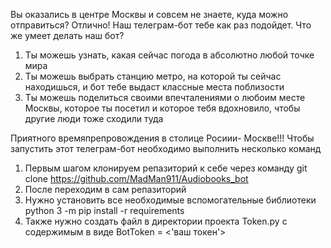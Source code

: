 Вы оказались в центре Москвы и совсем не знаете, куда можно отправиться? Отлично! Наш телеграм-бот тебе как раз подойдет.
Что же умеет делать наш бот?
1. Ты можешь узнать, какая сейчас погода в абсолютно любой точке мира
2. Ты можешь выбрать станцию метро, на которой ты сейчас находишься, и бот тебе выдаст классные места поблизости
3. Ты можешь поделиться своими впечталениями о любоим месте Москвы, которое ты посетил и которое тебя вдохновило, чтобы другие люди тоже сходили туда

Приятного времяпрепровождения в столице Росиии- Москве!!!
Чтобы запустить этот телеграм-бот необходимо выполнить несколько команд
1. Первым шагом клонируем репазиторий к себе через команду git clone https://github.com/MadMan911/Audiobooks_bot
2. После переходим в сам репазиторий 
3. Нужно установить все необходимые вспомогательные библиотеки python 3 -m pip install -r requirements
4. Также нужно создать файл в директории проекта Token.py с содержимым в виде BotToken = <'ваш токен'>
